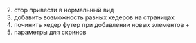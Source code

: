 2. стор привести в нормальный вид
3. добавить возможность разных хедеров на страницах
4. починить хедер футер при добавлении новых элементов +
5. параметры для скринов
